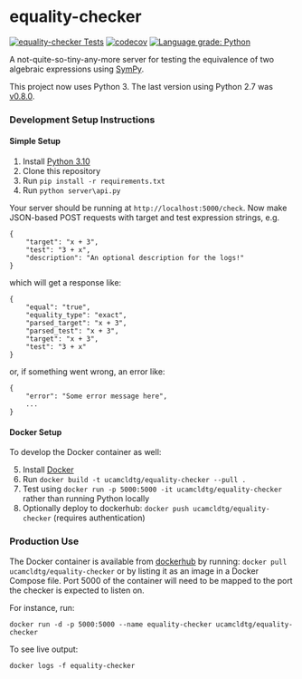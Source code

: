 # equality-checker

[![equality-checker Tests](https://github.com/isaacphysics/equality-checker/actions/workflows/python-app.yml/badge.svg?branch=master)](https://github.com/isaacphysics/equality-checker/actions/workflows/python-app.yml)
[![codecov](https://codecov.io/gh/isaacphysics/equality-checker/branch/master/graph/badge.svg)](https://codecov.io/gh/isaacphysics/equality-checker)
[![Language grade: Python](https://img.shields.io/lgtm/grade/python/g/isaacphysics/equality-checker.svg?logo=lgtm&logoWidth=18)](https://lgtm.com/projects/g/isaacphysics/equality-checker/context:python)

A not-quite-so-tiny-any-more server for testing the equivalence of two algebraic expressions using [SymPy](http://www.sympy.org/en/index.html).

This project now uses Python 3. The last version using Python 2.7 was [v0.8.0](https://github.com/ucam-cl-dtg/equality-checker/releases/tag/v0.8.0).

### Development Setup Instructions
#### Simple Setup
1. Install [Python 3.10](https://www.python.org/)
2. Clone this repository
3. Run `pip install -r requirements.txt`
4. Run `python server\api.py`

Your server should be running at `http://localhost:5000/check`.
Now make JSON-based POST requests with target and test expression strings, e.g.
```
{
    "target": "x + 3",
    "test": "3 + x",
    "description": "An optional description for the logs!"
}
```

which will get a response like:
```
{
    "equal": "true",
    "equality_type": "exact",
    "parsed_target": "x + 3",
    "parsed_test": "x + 3",
    "target": "x + 3",
    "test": "3 + x"
}
```
or, if something went wrong, an error like:
```
{
    "error": "Some error message here",
    ...
}
```

#### Docker Setup
To develop the Docker container as well:

5. Install [Docker](https://www.docker.com/)
7. Run `docker build -t ucamcldtg/equality-checker --pull .`
8. Test using `docker run -p 5000:5000 -it ucamcldtg/equality-checker` rather than running Python locally
9. Optionally deploy to dockerhub: `docker push ucamcldtg/equality-checker` (requires authentication)

### Production Use

The Docker container is available from [dockerhub](https://registry.hub.docker.com/u/ucamcldtg/equality-checker/) by running: `docker pull ucamcldtg/equality-checker` or by listing it as an image in a Docker Compose file. Port 5000 of the container will need to be mapped to the port the checker is expected to listen on.

For instance, run:
```
docker run -d -p 5000:5000 --name equality-checker ucamcldtg/equality-checker
```

To see live output:

```
docker logs -f equality-checker
```
